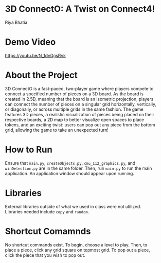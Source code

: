 # 3D ConnectO: A Twist on Connect4!

Riya Bhatia

# Demo Video

https://youtu.be/N_1dvGgsRvk

# About the Project

3D ConnectO is a fast-paced, two-player game where players compete to connect a specified number of pieces on a 3D board. As the board is created in 2.5D, meaning that the board is an isometric projection, players can connect the number of pieces on a singular grid horizontally, vertically, or diagonally, or across multiple grids in the same fashion. The game features 3D pieces, a realistic visualization of pieces being placed on their respective boards, a 2D map to better visualize open spaces to place tokens, and an exciting twist: users can pop out any piece from the bottom grid, allowing the game to take an unexpected turn!

# How to Run

Ensure that ```main.py```, ```createObjects.py```, ```cmu_112_graphics.py```, and ```winDetection.py``` are in the same folder. Then, run ```main.py``` to run the main application. An application window should appear upon running.

# Libraries

External libraries outside of what we used in class were not utilized. Libraries needed include ```copy``` and ```random```.

# Shortcut Comamnds

No shortcut commands exist. To begin, choose a level to play. Then, to place a piece, click any grid square on topmost grid. To pop out a piece, click the piece that you wish to pop out.
